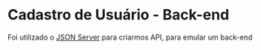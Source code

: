 # Cadastro de Usuário - Back-end

Foi utilizado o [JSON Server](https://github.com/typicode/json-server) para criarmos API,
para emular um back-end

